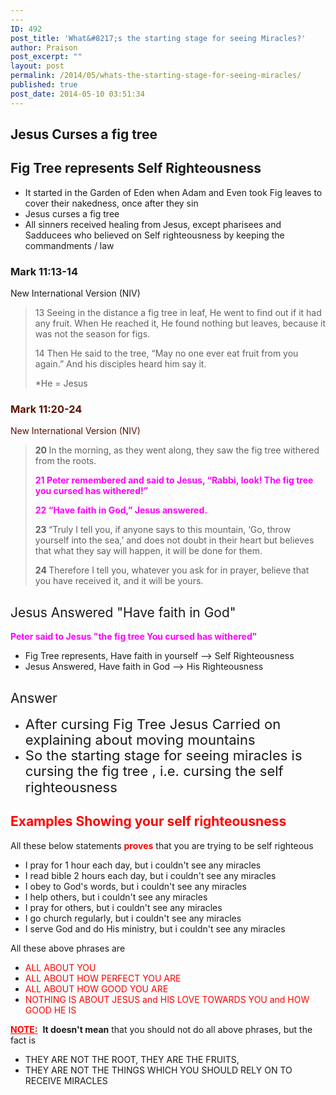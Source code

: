 ```yaml
---
---
ID: 492
post_title: 'What&#8217;s the starting stage for seeing Miracles?'
author: Praison
post_excerpt: ""
layout: post
permalink: /2014/05/whats-the-starting-stage-for-seeing-miracles/
published: true
post_date: 2014-05-10 03:51:34
---
```

<h2>Jesus Curses a fig tree</h2>
<h2>Fig Tree represents Self Righteousness</h2>
<ul>
	<li style="font-weight: inherit; font-style: inherit;">It started in the Garden of Eden when Adam and Even took Fig leaves to cover their nakedness, once after they sin</li>
	<li style="font-weight: inherit; font-style: inherit;">Jesus curses a fig tree</li>
	<li style="font-weight: inherit; font-style: inherit;">All sinners received healing from Jesus, except pharisees and Sadducees who believed on Self righteousness by keeping the commandments / law</li>
</ul>
<div>
<h3 style="font-style: inherit;">Mark 11:13-14</h3>
<p style="font-weight: inherit; font-style: inherit;">New International Version (NIV)</p>

</div>
<div>
<blockquote>
<p style="font-weight: inherit; font-style: inherit;">13 Seeing in the distance a fig tree in leaf, He went to find out if it had any fruit. When He reached it, He found nothing but leaves, because it was not the season for figs.</p>
<p style="font-weight: inherit; font-style: inherit;">14 Then He said to the tree, “May no one ever eat fruit from you again.” And his disciples heard him say it.</p>
<p style="font-weight: inherit; font-style: inherit;">*He = Jesus</p>
</blockquote>
<div style="font-weight: inherit; font-style: inherit;">
<div class="heading passage-class-0" style="color: #5c1101;">
<h3>Mark 11:20-24</h3>
<p class="txt-sm">New International Version (NIV)</p>

</div>
<div class="passage version-NIV result-text-style-normal text-html " style="color: #000000;">
<blockquote><span id="en-NIV-24661" class="text Mark-11-20"><span class="versenum" style="font-weight: bold;">20 </span>In the morning, as they went along, they saw the fig tree withered from the roots.</span>

<strong><span style="color: #ff00ff;"><span class="versenum">21 </span>Peter remembered and said to Jesus, “Rabbi, look! The fig tree you cursed has withered!”</span></strong>

<strong><span style="color: #ff00ff;"><span class="woj"><span class="versenum">22 </span>“Have faith in God,”</span> Jesus answered.</span></strong>

<span id="en-NIV-24664" class="text Mark-11-23"><span class="versenum" style="font-weight: bold;">23 </span>“Truly I tell you, if anyone says to this mountain, ‘Go, throw yourself into the sea,’ and does not doubt in their heart but believes that what they say will happen, it will be done for them.</span>

<span id="en-NIV-24665" class="text Mark-11-24"><span class="versenum" style="font-weight: bold;">24 </span>Therefore I tell you, whatever you ask for in prayer, believe that you have received it, and it will be yours.</span></blockquote>
</div>
</div>
<h2 style="font-weight: inherit; font-style: inherit;">Jesus Answered "Have faith in God"</h2>
<span style="color: #ff00ff;"><strong>Peter said to Jesus "the fig tree You cursed has withered"</strong></span>
<ul>
	<li>Fig Tree represents, Have faith in yourself --&gt; Self Righteousness</li>
	<li>Jesus Answered, Have faith in God --&gt; His Righteousness</li>
</ul>
<h2 style="font-weight: inherit; font-style: inherit;">Answer</h2>
<ul>
	<li><span style="font-size: 22px; line-height: 1.0909090909; font-style: inherit;">After cursing Fig Tree Jesus Carried on explaining about moving mountains</span></li>
	<li><span style="font-size: 22px; line-height: 1.0909090909; font-style: inherit;">So the starting stage for seeing miracles is cursing the fig tree , i.e. cursing the self righteousness </span></li>
</ul>
<h2><span style="color: #ff0000;">Examples Showing your self righteousness</span></h2>
All these below statements <span style="color: #ff0000;"><strong>proves</strong></span> that you are trying to be self righteous
<ul>
	<li>I pray for 1 hour each day, but i couldn't see any miracles</li>
	<li>I read bible 2 hours each day, but i couldn't see any miracles</li>
	<li>I obey to God's words, but i couldn't see any miracles</li>
	<li>I help others, but i couldn't see any miracles</li>
	<li>I pray for others, but i couldn't see any miracles</li>
	<li>I go church regularly, but i couldn't see any miracles</li>
	<li>I serve God and do His ministry, but i couldn't see any miracles</li>
</ul>
All these above phrases are
<ul>
	<li><span style="color: #ff0000;">ALL ABOUT YOU</span></li>
	<li><span style="color: #ff0000;">ALL ABOUT HOW PERFECT YOU ARE</span></li>
	<li><span style="color: #ff0000;">ALL ABOUT HOW GOOD YOU ARE</span></li>
	<li><span style="color: #ff0000;">NOTHING IS ABOUT JESUS and HIS LOVE TOWARDS YOU and HOW GOOD HE IS</span></li>
</ul>
<span style="color: #ff0000;"><span style="text-decoration: underline;"><strong>NOTE:</strong></span> </span> <strong>It doesn't mean</strong> that you should not do all above phrases, but the fact is
<ul>
	<li>THEY ARE NOT THE ROOT, THEY ARE THE FRUITS,</li>
	<li>THEY ARE NOT THE THINGS WHICH YOU SHOULD RELY ON TO RECEIVE MIRACLES</li>
</ul>
</div>